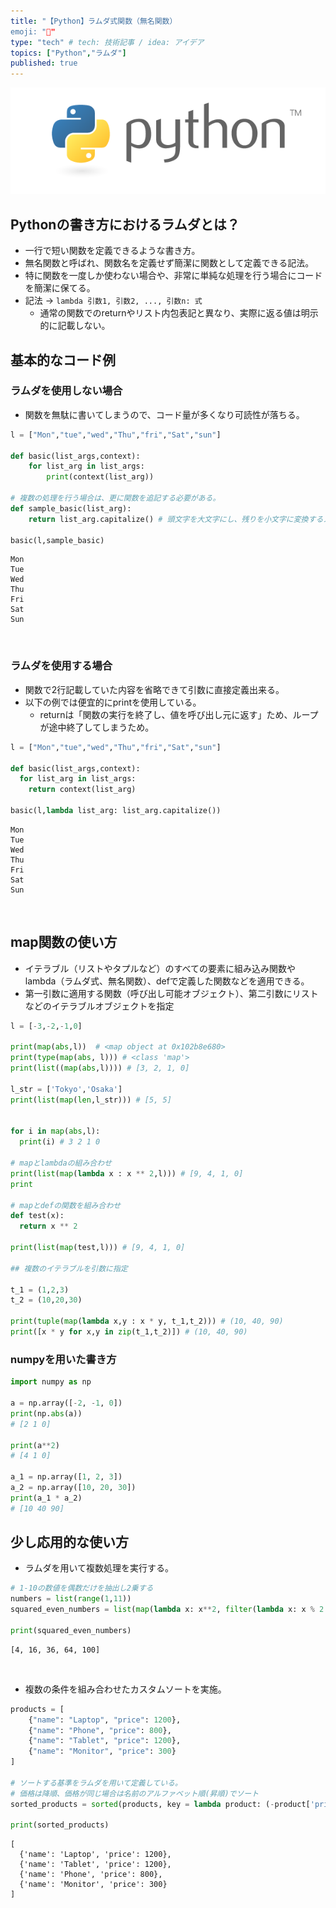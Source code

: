 ```yaml
---
title: "【Python】ラムダ式関数（無名関数）
emoji: "🙌"
type: "tech" # tech: 技術記事 / idea: アイデア
topics: ["Python","ラムダ"]
published: true
---
```

![](/images/py_logo/python-logo-master-v3-TM.png)

## Pythonの書き方におけるラムダとは？
- 一行で短い関数を定義できるような書き方。
- 無名関数と呼ばれ、関数名を定義せず簡潔に関数として定義できる記法。
- 特に関数を一度しか使わない場合や、非常に単純な処理を行う場合にコードを簡潔に保てる。
- 記法 -> `lambda 引数1, 引数2, ..., 引数n: 式`
  - 通常の関数でのreturnやリスト内包表記と異なり、実際に返る値は明示的に記載しない。

## 基本的なコード例

### ラムダを使用しない場合
- 関数を無駄に書いてしまうので、コード量が多くなり可読性が落ちる。
```py
l = ["Mon","tue","wed","Thu","fri","Sat","sun"]

def basic(list_args,context):
    for list_arg in list_args:
        print(context(list_arg))

# 複数の処理を行う場合は、更に関数を追記する必要がある。
def sample_basic(list_arg):
    return list_arg.capitalize() # 頭文字を大文字にし、残りを小文字に変換するメソッド

basic(l,sample_basic)
```

```shell:result
Mon
Tue
Wed
Thu
Fri
Sat
Sun
```

&nbsp;
### ラムダを使用する場合
- 関数で2行記載していた内容を省略できて引数に直接定義出来る。
- 以下の例では便宜的にprintを使用している。
  - returnは「関数の実行を終了し、値を呼び出し元に返す」ため、ループが途中終了してしまうため。
```py
l = ["Mon","tue","wed","Thu","fri","Sat","sun"]

def basic(list_args,context):
  for list_arg in list_args:
    return context(list_arg)

basic(l,lambda list_arg: list_arg.capitalize())

```

```shell:result
Mon
Tue
Wed
Thu
Fri
Sat
Sun
```
&nbsp;

## map関数の使い方
- イテラブル（リストやタプルなど）のすべての要素に組み込み関数やlambda（ラムダ式、無名関数）、defで定義した関数などを適用できる。
- 第一引数に適用する関数（呼び出し可能オブジェクト）、第二引数にリストなどのイテラブルオブジェクトを指定
```py
l = [-3,-2,-1,0]

print(map(abs,l))  # <map object at 0x102b8e680>
print(type(map(abs, l))) # <class 'map'>
print(list((map(abs,l)))) # [3, 2, 1, 0]

l_str = ['Tokyo','Osaka']
print(list(map(len,l_str))) # [5, 5]


for i in map(abs,l):
  print(i) # 3 2 1 0

# mapとlambdaの組み合わせ
print(list(map(lambda x : x ** 2,l))) # [9, 4, 1, 0]
print

# mapとdefの関数を組み合わせ
def test(x):
  return x ** 2

print(list(map(test,l))) # [9, 4, 1, 0]

## 複数のイテラブルを引数に指定

t_1 = (1,2,3)
t_2 = (10,20,30)

print(tuple(map(lambda x,y : x * y, t_1,t_2))) # (10, 40, 90)
print([x * y for x,y in zip(t_1,t_2)]) # (10, 40, 90)
```

### numpyを用いた書き方
```py
import numpy as np

a = np.array([-2, -1, 0])
print(np.abs(a))
# [2 1 0]

print(a**2)
# [4 1 0]

a_1 = np.array([1, 2, 3])
a_2 = np.array([10, 20, 30])
print(a_1 * a_2)
# [10 40 90]
```

## 少し応用的な使い方
- ラムダを用いて複数処理を実行する。
```py
# 1-10の数値を偶数だけを抽出し2乗する
numbers = list(range(1,11))
squared_even_numbers = list(map(lambda x: x**2, filter(lambda x: x % 2 == 0, numbers)))

print(squared_even_numbers)

```

```shell:result
[4, 16, 36, 64, 100]
```

&nbsp;
- 複数の条件を組み合わせたカスタムソートを実施。
```py
products = [
    {"name": "Laptop", "price": 1200},
    {"name": "Phone", "price": 800},
    {"name": "Tablet", "price": 1200},
    {"name": "Monitor", "price": 300}
]

# ソートする基準をラムダを用いて定義している。
# 価格は降順、価格が同じ場合は名前のアルファベット順(昇順)でソート
sorted_products = sorted(products, key = lambda product: (-product['price'], product['name']))

print(sorted_products)
```

```shell:result
[
  {'name': 'Laptop', 'price': 1200}, 
  {'name': 'Tablet', 'price': 1200}, 
  {'name': 'Phone', 'price': 800}, 
  {'name': 'Monitor', 'price': 300}
]
```
